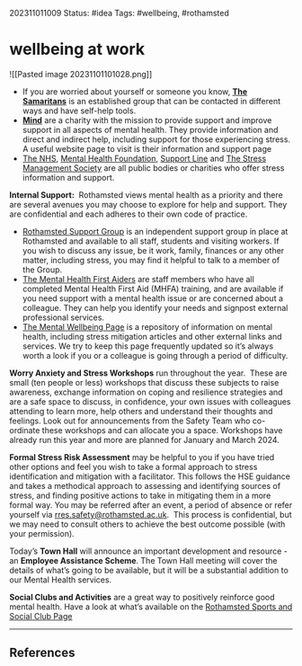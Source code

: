 202311011009
Status: #idea
Tags: #wellbeing, #rothamsted

# wellbeing at work

![[Pasted image 20231101101028.png]]

- If you are worried about yourself or someone you know, **[The Samaritans](https://www.samaritans.org/)** is an established group that can be contacted in different ways and have self-help tools. 
- **[Mind](https://www.mind.org.uk/)** are a charity with the mission to provide support and improve support in all aspects of mental health. They provide information and direct and indirect help, including support for those experiencing stress. A useful website page to visit is their information and support page 
- [The NHS](https://www.nhs.uk/mental-health/feelings-symptoms-behaviours/feelings-and-symptoms/stress/), [Mental Health Foundation](https://www.mentalhealth.org.uk/explore-mental-health/publications/how-manage-and-reduce-stress), [Support Line](https://www.supportline.org.uk/problems/stress/) and [The Stress Management Society](https://www.stress.org.uk/) are all public bodies or charities who offer stress information and support.

**Internal Support:**  Rothamsted views mental health as a priority and there are several avenues you may choose to explore for help and support. They are confidential and each adheres to their own code of practice.

- [Rothamsted Support Group](https://eur01.safelinks.protection.outlook.com/?url=https%3A%2F%2Frothamsted.sharepoint.com%2Fsites%2FHumanResources2%2FSitePages%2FStaff-Support-Group.aspx&data=05%7C01%7Cnathalie.castells%40rothamsted.ac.uk%7Cf0d7736374574b5372e308dbdab2ea86%7Cb688362589414342b0e37b8cc8392f64%7C0%7C0%7C638344234231104173%7CUnknown%7CTWFpbGZsb3d8eyJWIjoiMC4wLjAwMDAiLCJQIjoiV2luMzIiLCJBTiI6Ik1haWwiLCJXVCI6Mn0%3D%7C3000%7C%7C%7C&sdata=IMaFPWOhEF29a0EQaqWINj9OySIZ633RQ%2BgZCbPrVDc%3D&reserved=0) is an independent support group in place at Rothamsted and available to all staff, students and visiting workers. If you wish to discuss any issue, be it work, family, finances or any other matter, including stress, you may find it helpful to talk to a member of the Group.
- [The Mental Health First Aiders](https://eur01.safelinks.protection.outlook.com/?url=https%3A%2F%2Frothamsted.sharepoint.com%2Fsites%2FHealthSafety%2FSitePages%2FMental-Health-First-Aiders.aspx&data=05%7C01%7Cnathalie.castells%40rothamsted.ac.uk%7Cf0d7736374574b5372e308dbdab2ea86%7Cb688362589414342b0e37b8cc8392f64%7C0%7C0%7C638344234231104173%7CUnknown%7CTWFpbGZsb3d8eyJWIjoiMC4wLjAwMDAiLCJQIjoiV2luMzIiLCJBTiI6Ik1haWwiLCJXVCI6Mn0%3D%7C3000%7C%7C%7C&sdata=QFFXq1F%2BVdNa0QkwAo%2BN8HqNQzuc6BqX75epN%2F53y9k%3D&reserved=0) are staff members who have all completed Mental Health First Aid (MHFA) training, and are available if you need support with a mental health issue or are concerned about a colleague. They can help you identify your needs and signpost external professional services.
- [The Mental Wellbeing Page](https://eur01.safelinks.protection.outlook.com/?url=https%3A%2F%2Frothamsted.sharepoint.com%2Fsites%2FHealthSafety%2FSitePages%2FMental-Wellbeing(1).aspx&data=05%7C01%7Cnathalie.castells%40rothamsted.ac.uk%7Cf0d7736374574b5372e308dbdab2ea86%7Cb688362589414342b0e37b8cc8392f64%7C0%7C0%7C638344234231104173%7CUnknown%7CTWFpbGZsb3d8eyJWIjoiMC4wLjAwMDAiLCJQIjoiV2luMzIiLCJBTiI6Ik1haWwiLCJXVCI6Mn0%3D%7C3000%7C%7C%7C&sdata=dgHz1QVb7EF%2BgSlZHRZ0lhz%2FJEI9LlkcloINrSC7X1M%3D&reserved=0) is a repository of information on mental health, including stress mitigation articles and other external links and services. We try to keep this page frequently updated so it’s always worth a look if you or a colleague is going through a period of difficulty.

**Worry Anxiety and Stress Workshops** run throughout the year.  These are small (ten people or less) workshops that discuss these subjects to raise awareness, exchange information on coping and resilience strategies and are a safe space to discuss, in confidence, your own issues with colleagues attending to learn more, help others and understand their thoughts and feelings. Look out for announcements from the Safety Team who co-ordinate these workshops and can allocate you a space. Workshops have already run this year and more are planned for January and March 2024.

**Formal Stress Risk Assessment** may be helpful to you if you have tried other options and feel you wish to take a formal approach to stress identification and mitigation with a facilitator. This follows the HSE guidance and takes a methodical approach to assessing and identifying sources of stress, and finding positive actions to take in mitigating them in a more formal way. You may be referred after an event, a period of absence or refer yourself via [rres.safety@rothamsted.ac.uk](mailto:rres.safety@rothamsted.ac.uk).  This process is confidential, but we may need to consult others to achieve the best outcome possible (with your permission).

Today’s **Town Hall** will announce an important development and resource - an **Employee Assistance Scheme**. The Town Hall meeting will cover the details of what’s going to be available, but it will be a substantial addition to our Mental Health services.

**Social Clubs and Activities** are a great way to positively reinforce good mental health. Have a look at what’s available on the [Rothamsted Sports and Social Club Page](https://eur01.safelinks.protection.outlook.com/?url=https%3A%2F%2Frothamsted.sharepoint.com%2Fsites%2Frssc%2FSitePages%2FRothamsted-Sports-and-Social-Club.aspx%23clubs-calendar&data=05%7C01%7Cnathalie.castells%40rothamsted.ac.uk%7Cf0d7736374574b5372e308dbdab2ea86%7Cb688362589414342b0e37b8cc8392f64%7C0%7C0%7C638344234231104173%7CUnknown%7CTWFpbGZsb3d8eyJWIjoiMC4wLjAwMDAiLCJQIjoiV2luMzIiLCJBTiI6Ik1haWwiLCJXVCI6Mn0%3D%7C3000%7C%7C%7C&sdata=ET8J%2FbYUnWI%2FKG8CUQHxbYmOVM3VH5ZihHo0vpwP5Vs%3D&reserved=0)



---
## References
